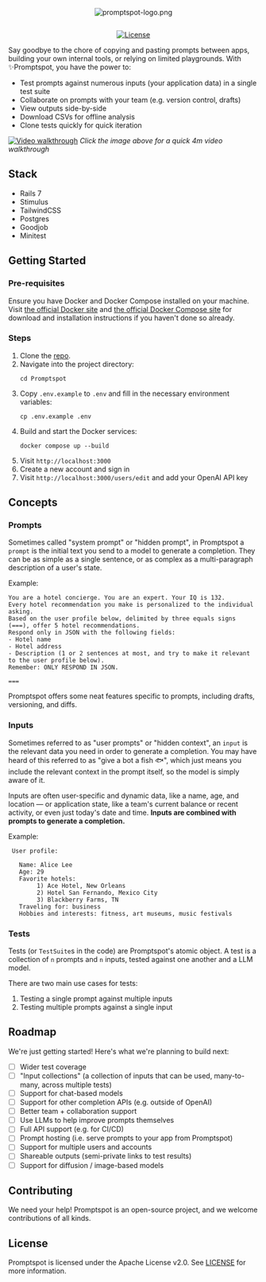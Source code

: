 <div style="text-align: center; display: flex; flex-direction: column; justify-items: center; align-items: center">

![promptspot-logo.png](app%2Fassets%2Fimages%2Fpromptspot-logo.svg)

[![License](https://img.shields.io/badge/License-Apache_2.0-blue.svg)](https://opensource.org/licenses/Apache-2.0)</div>
Say goodbye to the chore of copying and pasting prompts between apps, building your own internal tools, or relying on
limited
playgrounds. With ✨Promptspot, you have the power to:

- Test prompts against numerous inputs (your application data) in a single test suite
- Collaborate on prompts with your team (e.g. version control, drafts)
- View outputs side-by-side
- Download CSVs for offline analysis
- Clone tests quickly for quick iteration

[![Video walkthrough](app%2Fassets%2Fimages%2Fscreenshot.png)](https://youtu.be/1lGHRb9hryg)
*Click the image above for a quick 4m video walkthrough*

## Stack

- Rails 7
- Stimulus
- TailwindCSS
- Postgres
- Goodjob
- Minitest

## Getting Started

### Pre-requisites

Ensure you have Docker and Docker Compose installed on your machine.
Visit [the official Docker site](https://docs.docker.com/get-docker/)
and [the official Docker Compose site](https://docs.docker.com/compose/install/) for download and installation
instructions if you haven't done so already.

### Steps

1. Clone the [repo]([url](https://github.com/jordanful/promptspot)).
2. Navigate into the project directory:
    ```
    cd Promptspot
    ```
3. Copy `.env.example` to `.env` and fill in the necessary environment variables:
    ```
    cp .env.example .env
    ```
4. Build and start the Docker services:
    ```
    docker compose up --build
    ```
5. Visit `http://localhost:3000`
6. Create a new account and sign in
7. Visit `http://localhost:3000/users/edit` and add your OpenAI API key

## Concepts

### Prompts

Sometimes called "system prompt" or "hidden prompt", in Promptspot a `prompt` is the initial text you send to a model to
generate a completion. They can be as simple as a single sentence, or as complex as a multi-paragraph description of a
user's state.

Example:

```
You are a hotel concierge. You are an expert. Your IQ is 132. 
Every hotel recommendation you make is personalized to the individual asking. 
Based on the user profile below, delimited by three equals signs (===), offer 5 hotel recommendations. 
Respond only in JSON with the following fields: 
- Hotel name 
- Hotel address 
- Description (1 or 2 sentences at most, and try to make it relevant to the user profile below). 
Remember: ONLY RESPOND IN JSON. 

===
```

Promptspot offers some neat features specific to prompts, including drafts, versioning, and diffs.

### Inputs

Sometimes referred to as "user prompts" or "hidden context", an `input` is the relevant data you need in order to
generate a completion. You may have heard of this referred to as "give a bot a fish 🐟", which just means you include the
relevant context in the prompt itself, so the model is simply aware of it.

Inputs are often user-specific and dynamic data, like a name, age, and location — or application state, like a team's
current balance or recent activity, or even just today's date and time.
**Inputs are combined with prompts to generate a completion.**

Example:

```
 User profile:
     
   Name: Alice Lee  
   Age: 29
   Favorite hotels: 
        1) Ace Hotel, New Orleans
        2) Hotel San Fernando, Mexico City
        3) Blackberry Farms, TN
   Traveling for: business
   Hobbies and interests: fitness, art museums, music festivals
```

### Tests

Tests (or `TestSuite`s in the code) are Promptspot's atomic object. A test is a collection of `n` prompts and `n`
inputs, tested against one another and a LLM model.

There are two main use cases for tests:

1) Testing a single prompt against multiple inputs
2) Testing multiple prompts against a single input

## Roadmap

We're just getting started! Here's what we're planning to build next:

- [ ] Wider test coverage
- [ ] "Input collections" (a collection of inputs that can be used, many-to-many, across multiple tests)
- [ ] Support for chat-based models
- [ ] Support for other completion APIs (e.g. outside of OpenAI)
- [ ] Better team + collaboration support
- [ ] Use LLMs to help improve prompts themselves
- [ ] Full API support (e.g. for CI/CD)
- [ ] Prompt hosting (i.e. serve prompts to your app from Promptspot)
- [ ] Support for multiple users and accounts
- [ ] Shareable outputs (semi-private links to test results)
- [ ] Support for diffusion / image-based models

## Contributing

We need your help! Promptspot is an open-source project, and we welcome contributions of all kinds.

## License

Promptspot is licensed under the Apache License v2.0. See [LICENSE](LICENSE.md) for more information.
